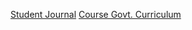 [Student Journal](https://docs.google.com/document/d/1SROaBUCmvseDFrtnkB1Ac7Mv-33Gid63VTw28xktFkQ/edit)
[Course Govt. Curriculum](https://docs.google.com/document/d/1rt7J_7Qa7FzvIbck0VgNJSDyAtOWcwx1/edit)